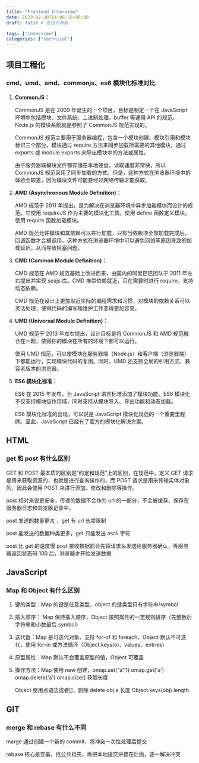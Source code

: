 ```yaml
---
title: "Frontend Interview"
date: 2023-02-20T14:08:56+08:00
draft: false # 是否为草稿

tags: ["interview"]
categories: ["technical"]
---
```


## 项目工程化

### cmd、umd、amd、commonjs、es6 模块化标准对比

1. **CommonJS：**

   CommonJS 是在 2009 年诞生的一个项目，目标是制定一个在 JavaScript 环境中包括模块、文件系统、二进制处理、buffer 等通用 API 的规范。Node.js 的模块系统就是参照了 CommonJS 规范实现的。

   CommonJS 规范主要用于服务器编程，包含一个模块创建、模块引用和模块标识三个部分。模块通过 require 方法来同步加载所需要的其他模块，通过 exports 或 module.exports 来导出模块中的方法或属性。

   由于服务器端模块文件都存储在本地硬盘，读取速度非常快，所以 CommonJS 规范采用了同步加载的方式。但是，这种方式在浏览器环境中的体验会较差，因为模块文件可能要经过网络传输才能获取。

2. **AMD (Asynchronous Module Definition)：**

   AMD 规范于 2011 年提出，是为解决在浏览器环境中异步加载模块而设计的规范。它使用 requireJS 作为主要的模块化工具，使用 define 函数定义模块，使用 require 函数加载模块。

   AMD 规范允许模块和其依赖可以并行加载，只有当依赖项全部加载完成后，回调函数才会被调用。这种方式在浏览器环境中可以避免网络等原因导致的加载延迟，从而导致阻塞问题。

3. **CMD (Common Module Definition)：**

   CMD 规范在 AMD 规范基础上改进而来，由国内的阿里巴巴团队于 2011 年左右提出并实现 seajs 库。CMD 推崇依赖就近，只在需要时进行 require，支持动态依赖。

   CMD 规范在设计上更加贴近实际的编程需求和习惯，对模块的依赖关系可以灵活处理，使得代码的编写和维护工作变得更加容易。

4. **UMD (Universal Module Definition)：**

   UMD 规范于 2013 年左右提出，设计目标是将 CommonJS 和 AMD 规范融合在一起，使得你的模块在所有的环境下都可以运行。

   使用 UMD 规范，可以使模块在服务器端（Node.js）和客户端（浏览器端）下都能运行，实现模块代码的复用。同时，UMD 还支持全局的引用方式，兼容老版本的浏览器。

5. **ES6 模块化标准：**

   ES6 在 2015 年发布，为 JavaScript 语言标准添加了模块功能。ES6 模块化不仅支持模块级作用域，同时支持从模块导入、导出功能和动态加载。

   ES6 模块化标准的出现，可以说是 JavaScript 模块化规范的一个重要里程碑。至此，JavaScript 已经有了官方的模块化解决方案。

## HTML

### get 和 post 有什么区别

GET 和 POST 最本质的区别是“约定和规范”上的区别，在规范中，定义 GET 请求是用来获取资源的，也就是进行查询操作的，而 POST 请求是用来传输实体对象的，因此会使用 POST 来进行添加、修改和删除等操作。

post 相对来说更安全，传递的数据不会作为 url 的一部分，不会被缓存、保存在服务器日志和浏览器记录中，

post 发送的数量更大 ，get 有 url 长度限制

post 能发送的数据种类更多，get 只能发送 ascii 字符

post 比 get 的速度慢 post 接收数据前会先将请求头发送给服务器确认，等服务器返回状态码 100 后，浏览器才开始发送数据

## JavaScript

### Map 和 Object 有什么区别

1. 键的类型：Map 的键是任意类型，object 的键类型只有字符串/symbol

2. 插入顺序： Map 保持插入顺序，Object 按照属性的一定规则排序（先整数后字符串和小数最后 symbol）

3. 迭代器：Map 是可迭代对象、支持 for-of 和 foreach，Object 默认不可迭代，使用 for-in 或方法循环（Object.keys(o)、values、entries)

4. 原型属性：Map 默认不会覆盖原型的值，Object 可覆盖

5. 操作方法：Map 使用 new 创建，omap.set("a",1) omap.get('a') omap.delete('a') omap.size() 获取长度

   Object 使用点语法或者[]，删除 delete obj.a 长度 Object.keys(obj).length

## GIT

### merge 和 rebase 有什么不同

marge 通过创建一个新的 commit，将冲突一次性处理后提交

rebase 核心是变基，找公共祖先，再把本地提交拼接在后面，逐一解决冲突
